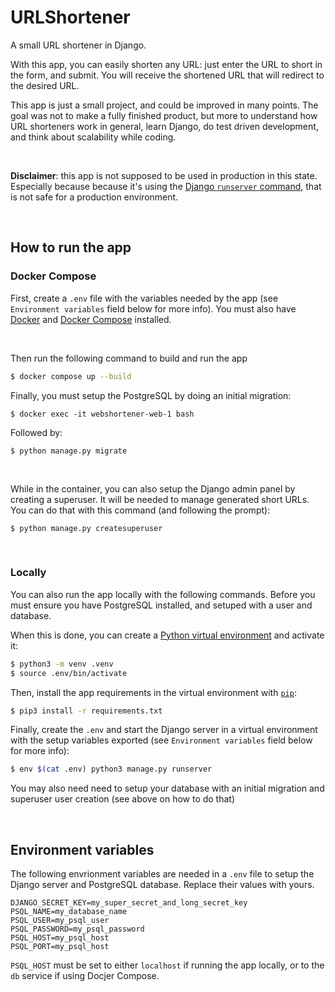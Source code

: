 # URLShortener
A small URL shortener in Django.

With this app, you can easily shorten any URL: just enter the URL to short in the form, and submit. You will receive the shortened URL that will redirect to the desired URL.

This app is just a small project, and could be improved in many points. The goal was not to make a fully finished product, but more to understand how URL shorteners work in general, learn Django, do test driven development, and think about scalability while coding.

<br/>

**Disclaimer**: this app is not supposed to be used in production in this state. Especially because because it's using the [Django `runserver` command](https://docs.djangoproject.com/en/4.0/ref/django-admin/#runserver), that is not safe for a production environment.

<br/>

## How to run the app

### Docker Compose
First, create a `.env` file with the variables needed by the app (see `Environment variables` field below for more info). You must also have [Docker](https://docs.docker.com/engine/) and [Docker Compose](https://docs.docker.com/compose/) installed.

<br/>

Then run the following command to build and run the app
``` bash
$ docker compose up --build
```

Finally, you must setup the PostgreSQL by doing an initial migration:
```
$ docker exec -it webshortener-web-1 bash
```
Followed by:
```
$ python manage.py migrate
```
<br/>

While in the container, you can also setup the Django admin panel by creating a superuser. It will be needed to manage generated short URLs. You can do that with this command (and following the prompt):
```
$ python manage.py createsuperuser
```

<br/>

### Locally
You can also run the app locally with the following commands. Before you must ensure you have PostgreSQL installed, and setuped with a user and database.

When this is done, you can create a [Python virtual environment](https://docs.python.org/3/library/venv.html) and activate it:
``` bash
$ python3 -m venv .venv
$ source .env/bin/activate
```

Then, install the app requirements in the virtual environment with [`pip`](https://pypi.org/project/pip):
``` bash
$ pip3 install -r requirements.txt
```

Finally, create the `.env` and start the Django server in a virtual environment with the setup variables exported (see `Environment variables` field below for more info):

``` bash
$ env $(cat .env) python3 manage.py runserver
```

You may also need need to setup your database with an initial migration and superuser user creation (see above on how to do that)
<br/>

<br/>

## Environment variables
The following envrionment variables are needed in a `.env` file to setup the Django server and PostgreSQL database. Replace their values with yours.

```
DJANGO_SECRET_KEY=my_super_secret_and_long_secret_key
PSQL_NAME=my_database_name
PSQL_USER=my_psql_user
PSQL_PASSWORD=my_psql_password
PSQL_HOST=my_psql_host
PSQL_PORT=my_psql_host
```

`PSQL_HOST` must be set to either `localhost` if running the app locally, or to the `db` service if using Docjer Compose.